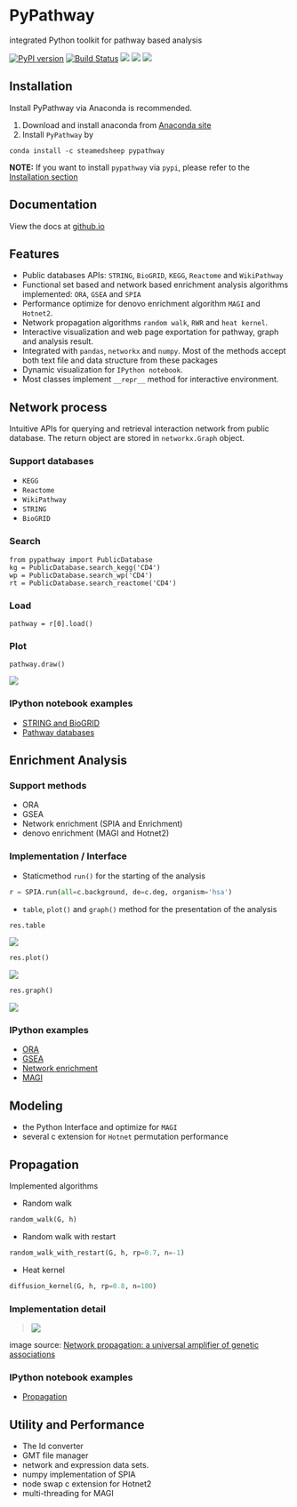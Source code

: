 # PyPathway

integrated Python toolkit for pathway based analysis

[![PyPI version](https://badge.fury.io/py/pypathway.svg)](https://badge.fury.io/py/pypathway)
[![Build Status](https://travis-ci.org/iseekwonderful/PyPathway.svg?branch=master)](https://travis-ci.org/iseekwonderful/PyPathway)
![](https://img.shields.io/badge/python-3.5-blue.svg)
![](https://img.shields.io/badge/python-3.6-blue.svg)
![](https://img.shields.io/badge/license-MIT-blue.svg)



## Installation

Install PyPathway via Anaconda is recommended.

1.  Download and install anaconda from [Anaconda site](`https://www.anaconda.com/download/`)
2.  Install `PyPathway` by

```
conda install -c steamedsheep pypathway
```

**NOTE:**  If you want to install `pypathway` via `pypi`, please refer to the [Installation section](installation)

## Documentation
View the docs at [github.io](http://iseekwonderful.github.io/PyPathway)
## Features
* Public databases APIs: `STRING`, `BioGRID`, `KEGG`, `Reactome` and `WikiPathway`
* Functional set based and network based enrichment analysis algorithms implemented: `ORA`, `GSEA` and `SPIA`
* Performance optimize for denovo enrichment algorithm `MAGI` and `Hotnet2`.
* Network propagation algorithms `random walk`, `RWR` and `heat kernel`.
* Interactive visualization and web page exportation for pathway, graph and analysis result.
* Integrated with `pandas`, `networkx` and `numpy`. Most of the methods accept both text file and data structure from these packages 
* Dynamic visualization for `IPython notebook`. 
* Most classes implement `__repr__` method for interactive environment.

## Network process

Intuitive APIs for querying and retrieval interaction network from public database. The return object are stored in `networkx.Graph` object.

### Support databases

* `KEGG`
* `Reactome`
* `WikiPathway`
* `STRING`
* `BioGRID`

### Search
```
from pypathway import PublicDatabase
kg = PublicDatabase.search_kegg('CD4')
wp = PublicDatabase.search_wp('CD4')
rt = PublicDatabase.search_reactome('CD4')
```

### Load

```
pathway = r[0].load()
```

### Plot

```
pathway.draw()
```

![](https://github.com/iseekwonderful/PyPathway/blob/master/docs/markdowns/images/network_process/netprocess_KEGG.png?raw=true)

### IPython notebook examples

* [STRING and BioGRID](https://github.com/iseekwonderful/PyPathway/blob/master/examples/pathviz/STRING_BioGID_query.ipynb)
* [Pathway databases](https://github.com/iseekwonderful/PyPathway/blob/master/examples/pathviz/Pathway_Datatbase_APIs.ipynb)

## Enrichment Analysis

### Support methods

* ORA
* GSEA
* Network enrichment (SPIA and Enrichment)
* denovo enrichment (MAGI and Hotnet2)

### Implementation / Interface

* Staticmethod `run()` for the starting of the analysis
 
```python
r = SPIA.run(all=c.background, de=c.deg, organism='hsa')
```

* `table`, `plot()` and `graph()` method for the presentation of the analysis

```python
res.table
```
![](https://github.com/iseekwonderful/PyPathway/blob/master/docs/markdowns/images/enrichment/enrichment_table.png?raw=true)

```python
res.plot()
```

![](https://github.com/iseekwonderful/PyPathway/blob/master/docs/markdowns/images/enrichment/enrichment_general_ora.png?raw=true)
```python
res.graph()
```

![](https://github.com/iseekwonderful/PyPathway/blob/master/docs/markdowns/images/enrichment/GO%20graph%20plot.png?raw=true)

### IPython examples

* [ORA](https://github.com/iseekwonderful/PyPathway/blob/master/examples/analysis/ORA.ipynb)
* [GSEA](https://github.com/iseekwonderful/PyPathway/blob/master/examples/analysis/GSEA.ipynb)
* [Network enrichment](https://github.com/iseekwonderful/PyPathway/blob/master/examples/analysis/network_enrichment.ipynb)
* [MAGI](https://github.com/iseekwonderful/PyPathway/blob/master/examples/analysis/MAGI.ipynb)

## Modeling

* the Python Interface and optimize for `MAGI`
* several c extension for `Hotnet` permutation performance 

## Propagation

Implemented algorithms

* Random walk
```python
random_walk(G, h)
```
* Random walk with restart
```python
random_walk_with_restart(G, h, rp=0.7, n=-1)
```
* Heat kernel
```python
diffusion_kernel(G, h, rp=0.8, n=100)
```

### Implementation detail

> ![](https://github.com/iseekwonderful/PyPathway/blob/master/docs/markdowns/images/propagation/propagation_overview.png?raw=true)

image source: [Network propagation: a universal amplifier of genetic associations](http://www.nature.com/nrg/journal/v18/n9/abs/nrg.2017.38.html)

### IPython notebook examples

* [Propagation](https://github.com/iseekwonderful/PyPathway/blob/master/examples/analysis/propagation.ipynb)

## Utility and Performance


* The Id converter
* GMT file manager
* network and expression data sets.
* numpy implementation of SPIA
* node swap c extension for Hotnet2
* multi-threading for MAGI
